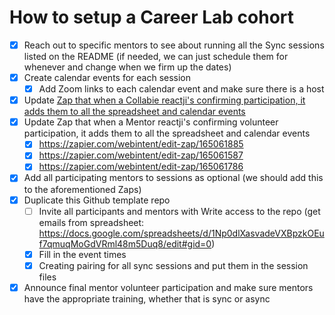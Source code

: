 # How to setup a Career Lab cohort

- [X] Reach out to specific mentors to see about running all the Sync sessions listed on the README (if needed, we can just schedule them for whenever and change when we firm up the dates)
- [X] Create calendar events for each session
    - [X] Add Zoom links to each calendar event and make sure there is a host
- [X] Update [Zap that when a Collabie reactji's confirming participation, it adds them to all the spreadsheet and calendar events](https://zapier.com/editor/164630788/published/164630911) 
- [X] Update Zap that when a Mentor reactji's confirming volunteer participation, it adds them to all the spreadsheet and calendar events 
  - [X] https://zapier.com/webintent/edit-zap/165061885
  - [X] https://zapier.com/webintent/edit-zap/165061587
  - [X] https://zapier.com/webintent/edit-zap/165061786
- [X] Add all participating mentors to sessions as optional (we should add this to the aforementioned Zaps)
- [X] Duplicate this Github template repo
  - [ ] Invite all participants and mentors with Write access to the repo (get emails from spreadsheet: https://docs.google.com/spreadsheets/d/1Np0dlXasvadeVXBpzkOEuf7qmuqMoGdVRml48m5Duq8/edit#gid=0) 
  - [X] Fill in the event times
  - [X] Creating pairing for all sync sessions and put them in the session files
- [X] Announce final mentor volunteer participation and make sure mentors have the appropriate training, whether that is sync or async 
